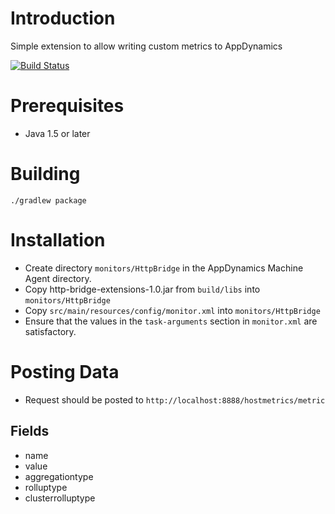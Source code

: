 # Introduction

Simple extension to allow writing custom metrics to AppDynamics

[![Build Status](https://travis-ci.org/fhalim/riemann-bridge-extension.svg?branch=master)](https://travis-ci.org/fhalim/riemann-bridge-extension)

# Prerequisites

- Java 1.5 or later

# Building

`./gradlew package`

# Installation

- Create directory `monitors/HttpBridge` in the AppDynamics Machine Agent directory.
- Copy http-bridge-extensions-1.0.jar from `build/libs` into `monitors/HttpBridge`
- Copy `src/main/resources/config/monitor.xml` into `monitors/HttpBridge`
- Ensure that the values in the `task-arguments` section in `monitor.xml` are satisfactory.

# Posting Data

- Request should be posted to `http://localhost:8888/hostmetrics/metric`

## Fields

- name
- value
- aggregationtype
- rolluptype
- clusterrolluptype